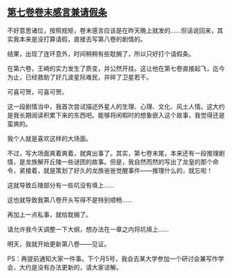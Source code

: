 ## [第七卷卷末感言兼请假条](https://www.xxbiquge.com/11_11207/9237761.html)


  不好意思诸位，按照规矩，卷末感言应该是在昨天晚上就发的……但话说回来，其实我本来是没打算请假，直接去写第八卷的剧情的。

  结果，出现了连环意外，时间稍稍有些耽搁了，所以只好打个请假条。

  在第六卷，王崎的实力发生了质变，并公然开挂。这让他在第七卷直接起飞，迄今为止，已经救助了好几波星际难民，并碎了卫星若干。

  可喜可贺，可喜可贺。

  这一段剧情当中，我首次尝试描述外星人的生理、心理、文化、风土人情。这大约是我长期阅读积累下来的东西吧。能够将闲暇时的想象嵌入这个故事，我觉得还是蛮爽的。

  我个人就是喜欢这样的大场面。

  不过，写大场面爽着爽着，就爽出事了。其实，第七卷末尾，本来还有一段推理剧情，是龙族解开丘陵一些谜团的故事。但是，我自然而然的写出了龙皇的那个命令，紧接着，就是策划了好久的龙族爸爸觉醒事件——推理什么的，就忘啦！

  这就导致丘陵部分有一些坑没有填上……

  这也就导致我第八卷开头写得不是特别顺畅……

  再加上一点私事，就给耽搁了。

  请允许我今天调整一下大纲，想办法在一章之内将坑填上……

  明天，我就开始更新第八卷——见证。

  PS：再提前通知大家一件事。下个月5号，我会去某大学参加一个研讨会兼写作学会，大约是没有办法更新的，请大家谅解。

